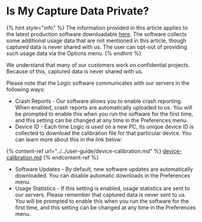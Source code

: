 # Is My Capture Data Private?

{% hint style="info" %}
The information provided in this article applies to the latest production software downloadable [here](https://www.saleae.com/downloads/). The software collects some additional usage data that are not mentioned in this article, though captured data is never shared with us. The user can opt-out of providing such usage data via the Options menu.
{% endhint %}

We understand that many of our customers work on confidential projects. Because of this, captured data is never shared with us.

Please note that the Logic software communicates with our servers in the following ways:

* Crash Reports - Our software allows you to enable crash reporting. When enabled, crash reports are automatically uploaded to us. You will be prompted to enable this when you run the software for the first time, and this setting can be changed at any time in the Preferences menu.
* Device ID - Each time Logic is used on a new PC, its unique device ID is collected to download the calibration file for that particular device. You can learn more about this in the link below:

{% content-ref url="../../user-guide/device-calibration.md" %}
[device-calibration.md](../../user-guide/device-calibration.md)
{% endcontent-ref %}

* Software Updates - By default, new software updates are automatically downloaded. You can disable automatic downloads in the Preferences menu.
* Usage Statistics - If this setting is enabled, usage statistics are sent to our servers. Please remember that captured data is never sent to us. You will be prompted to enable this when you run the software for the first time, and this setting can be changed at any time in the Preferences menu.
